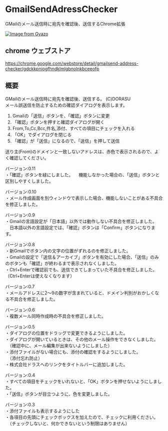 # GmailSendAdressChecker
GMailのメール送信時に宛先を確認後、送信するChrome拡張

[![Image from Gyazo](https://i.gyazo.com/61d7758ed4c08ff71ee58192ea23a96c.png)](https://gyazo.com/61d7758ed4c08ff71ee58192ea23a96c)

## chrome ウェブストア
 https://chrome.google.com/webstore/detail/gmailsend-address-checker/gdckkpniogfhndklmlgbnolnkbceeofp

## 概要
GMailのメール送信時に宛先を確認後、送信する。 (C)DORASU  
メール誤送信を防止するための確認ダイアログを表示します。  
  
1. Gmailの「送信」ボタンを、「確認」ボタンに変更
2. 「確認」ボタンを押すと確認ダイアログが開く
3. From,To,Cc,Bcc,件名,添付、すべての項目にチェックを入れる
4. 「OK」でダイアログを閉じる
5. 「確認」が「送信」になるので、「送信」を押して送信
  
送り主(From)のドメインと一致しないアドレスは、赤色で表示されるので、よく確認してください。
  
バージョン:0.11  
・「確認」ボタンを緑にしました。
　機能しなかった場合の、「送信」ボタンと区別しやすくしました。
  
バージョン:0.10  
・メール作成画面を別ウィンドウで表示した場合、機能しないことがある不具合を修正しました。  

バージョン:0.9  
・Gmailの言語設定が「日本語」以外では動作しない不具合を修正しました。  
　日本語以外の言語設定では、「確認」ボタンは「Confirm」ボタンになります。
  
バージョン:0.8  
・新Gmailでボタン内の文字の位置がずれるのを修正しました。  
・Gmailの設定で「送信＆アーカイブ」ボタンを有効にした場合、「送信」のみのボタンも「確認」が終わるまで表示されなくしました。  
・Ctrl+Enterで確認前でも、送信できてしまっていた不具合を修正しました。（Ctrl+Enterは使えなくなります）  
  
バージョン:0.7  
・メールアドレスに2～9の数字が含まれていると、ドメイン判別がおかしくなる不具合を修正しました。  
  
バージョン:0.6  
・複数メール同時作成時の不具合を修正しました。  
  
バージョン:0.5  
・ダイアログの位置をドラッグで変更できるようにしました。  
・ダイアログが開いているときは、その他のメール操作をできなくしました。  
　（確認中に、メール編集が出来ないようにしました）  
・添付ファイルがない場合にも、添付の確認をするようにしました。  
　（添付忘れ防止）  
・株式会社ドラスへのリンクをタイトルバーに追加しました。  
  
バージョン:0.4  
・すべての項目をチェックをいれないと、「OK」ボタンを押せないようにしました。  
・「送信」ボタンが目立つように、色を変更しました。  
  
バージョン:0.3  
・添付ファイルも表示するようにした  
・各項目の先頭にチェックボックスを加えたので、チェックに利用ください。  
　（チェックしないと、何かできないという制限はありません）  
